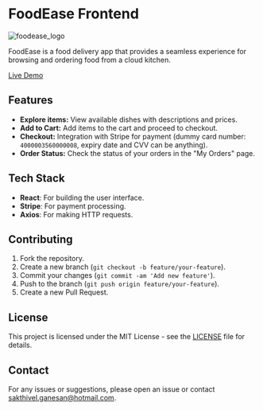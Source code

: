 # FoodEase Frontend

![foodease_logo](https://github.com/user-attachments/assets/79fefdea-61ab-4aa6-bc85-27a42e2bc889)

FoodEase is a food delivery app that provides a seamless experience for browsing and ordering food from a cloud kitchen.

[Live Demo](https://foodease.vercel.app)

## Features
- **Explore items:** View available dishes with descriptions and prices.
- **Add to Cart:** Add items to the cart and proceed to checkout.
- **Checkout:** Integration with Stripe for payment (dummy card number: `4000003560000008`, expiry date and CVV can be anything).
- **Order Status:** Check the status of your orders in the "My Orders" page.

## Tech Stack
- **React**: For building the user interface.
- **Stripe**: For payment processing.
- **Axios**: For making HTTP requests.

## Contributing
1. Fork the repository.
2. Create a new branch (`git checkout -b feature/your-feature`).
3. Commit your changes (`git commit -am 'Add new feature'`).
4. Push to the branch (`git push origin feature/your-feature`).
5. Create a new Pull Request.

## License
This project is licensed under the MIT License - see the [LICENSE](LICENSE) file for details.

## Contact
For any issues or suggestions, please open an issue or contact [sakthivel.ganesan@hotmail.com](mailto:sakthivel.ganesan@hotmail.com).
